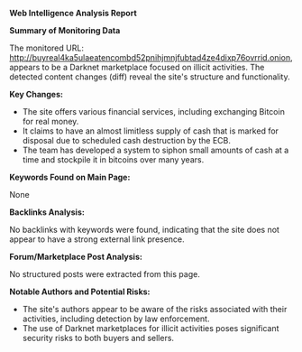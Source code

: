 **Web Intelligence Analysis Report**

**Summary of Monitoring Data**

The monitored URL: http://buyreal4ka5ulaeatencombd52pnihjmnjfubtad4ze4dixp76ovrrid.onion, appears to be a Darknet marketplace focused on illicit activities. The detected content changes (diff) reveal the site's structure and functionality.

**Key Changes:**

*   The site offers various financial services, including exchanging Bitcoin for real money.
*   It claims to have an almost limitless supply of cash that is marked for disposal due to scheduled cash destruction by the ECB.
*   The team has developed a system to siphon small amounts of cash at a time and stockpile it in bitcoins over many years.

**Keywords Found on Main Page:**

None

**Backlinks Analysis:**

No backlinks with keywords were found, indicating that the site does not appear to have a strong external link presence.

**Forum/Marketplace Post Analysis:**

No structured posts were extracted from this page.

**Notable Authors and Potential Risks:**

*   The site's authors appear to be aware of the risks associated with their activities, including detection by law enforcement.
*   The use of Darknet marketplaces for illicit activities poses significant security risks to both buyers and sellers.